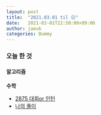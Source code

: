 ```yaml
---
layout: post
title:  "2021.03.01 til 😖"
date:   2021-03-01T22:50:00+09:00
author: jaeuk
categories: Dummy
---
```


### **오늘 한 것**

#### 알고리즘

**수학**
- [2875 대회or 인턴](https://www.acmicpc.net/problem/2875)
- [나의 풀이](https://nyanguk.tistory.com/71)


